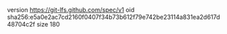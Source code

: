 version https://git-lfs.github.com/spec/v1
oid sha256:e5a0e2ac7cd2160f0407f34b73b612f79e742be23114a831ea2d617d48704c2f
size 180

